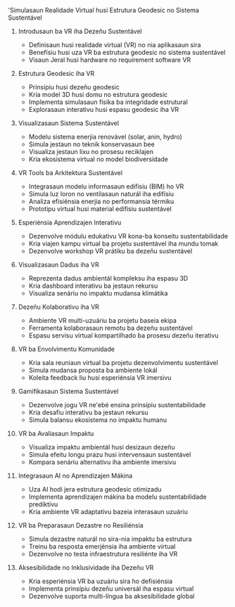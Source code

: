 'Simulasaun Realidade Virtual husi Estrutura Geodesic no Sistema Sustentável

1. Introdusaun ba VR iha Dezeñu Sustentável
   - Definisaun husi realidade virtual (VR) no nia aplikasaun sira
   - Benefísiu husi uza VR ba estrutura geodesic no sistema sustentável
   - Visaun Jeral husi hardware no requirement software VR

2. Estrutura Geodesic iha VR
   - Prinsípiu husi dezeñu geodesic
   - Kria model 3D husi domu no estrutura geodesic
   - Implementa simulasaun físika ba integridade estrutural
   - Explorasaun interativu husi espasu geodesic iha VR

3. Visualizasaun Sistema Sustentável
   - Modelu sistema enerjia renovável (solar, anin, hydro)
   - Simula jestaun no teknik konservasaun bee
   - Visualiza jestaun lixu no prosesu reciklajen
   - Kria ekosistema virtual no model biodiversidade

4. VR Tools ba Arkitektura Sustentável
   - Integrasaun modelu informasaun edifísiu (BIM) ho VR
   - Simula luz loron no ventilasaun naturál iha edifísiu
   - Analiza efisiénsia enerjia no performansia térmiku
   - Prototipu virtual husi material edifísiu sustentável

5. Esperiénsia Aprendizajen Interativu
   - Dezenvolve módulu edukativu VR kona-ba konseitu sustentabilidade
   - Kria viajen kampu virtual ba projetu sustentável iha mundu tomak
   - Dezenvolve workshop VR prátiku ba dezeñu sustentável

6. Visualizasaun Dadus iha VR
   - Reprezenta dadus ambientál kompleksu iha espasu 3D
   - Kria dashboard interativu ba jestaun rekursu
   - Visualiza senáriu no impaktu mudansa klimátika

7. Dezeñu Kolaborativu iha VR
   - Ambiente VR multi-uzuáriu ba projetu baseia ekipa
   - Ferramenta kolaborasaun remotu ba dezeñu sustentável
   - Espasu servisu virtual kompartilhado ba prosesu dezeñu iterativu

8. VR ba Envolvimentu Komunidade
   - Kria sala reuniaun virtual ba projetu dezenvolvimentu sustentável
   - Simula mudansa proposta ba ambiente lokál
   - Koleita feedback liu husi esperiénsia VR imersivu

9. Gamifikasaun Sistema Sustentável
   - Dezenvolve jogu VR ne'ebé ensina prinsípiu sustentabilidade
   - Kria desafiu interativu ba jestaun rekursu
   - Simula balansu ekosistema no impaktu humanu

10. VR ba Avaliasaun Impaktu
    - Visualiza impaktu ambientál husi desizaun dezeñu
    - Simula efeitu longu prazu husi intervensaun sustentável
    - Kompara senáriu alternativu iha ambiente imersivu

11. Integrasaun AI no Aprendizajen Mákina
    - Uza AI hodi jera estrutura geodesic otimizadu
    - Implementa aprendizajen mákina ba modelu sustentabilidade prediktivu
    - Kria ambiente VR adaptativu bazeia interasaun uzuáriu

12. VR ba Preparasaun Dezastre no Resiliénsia
    - Simula dezastre naturál no sira-nia impaktu ba estrutura
    - Treinu ba resposta emerjénsia iha ambiente virtual
    - Dezenvolve no testa infraestrutura resiliénte iha VR

13. Aksesibilidade no Inklusividade iha Dezeñu VR
    - Kria esperiénsia VR ba uzuáriu sira ho defisiénsia
    - Implementa prinsípiu dezeñu universál iha espasu virtual
    - Dezenvolve suporta multi-língua ba aksesibilidade global